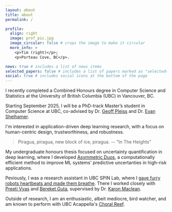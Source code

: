 ```yaml
---
layout: about
title: about
permalink: /

profile:
  align: right
  image: prof_pic.jpg
  image_circular: false # crops the image to make it circular
  more_info: >
    <p>Tim (right)</p>;
    <p>Porteau Cove, BC</p>.

news: true # includes a list of news items
selected_papers: false # includes a list of papers marked as "selected={true}"
social: true # includes social icons at the bottom of the page
---
```


I recently completed a Combined Honours degree in Computer Science and Statistics at the University of British Columbia (UBC) in Vancouver, BC.

Starting September 2025, I will be a PhD-track Master’s student in Computer Science at UBC, co-advised by Dr. [Geoff Pleiss](https://geoffpleiss.com/) and Dr. [Evan Shelhamer](http://imaginarynumber.net/research/).

I'm interested in application-driven deep learning research, with a focus on human-centric design, trustworthiness, and robustness.

> Piragua, piragua, new block of ice, piragua. -- "In The Heights"

My undergraduate honours thesis focused on uncertainty quantification in deep learning, where I developed [Asymmetric Duos](https://arxiv.org/abs/2505.18636), a computationally efficient method to improve ML systems' predictive uncertanties in high-risk applications.

Peviously, I was a research assistant in UBC SPIN Lab, where I [gave furry robots heartbeats and made them breathe](https://www.cs.ubc.ca/labs/spin/node/579). 
There I worked closely with [Preeti Vyas](https://www.cs.ubc.ca/~pv/) and [Bereket Guta](https://bguta.github.io/), supervised by Dr. [Karon Maclean](https://www.cs.ubc.ca/people/karon-maclean).

Outside of research, I am an enthusiastic, albeit mediocre, bird watcher, and am known to perform with UBC Acappella's [Choral Reef](https://www.youtube.com/watch?v=B7zL4NDV990).
